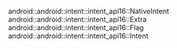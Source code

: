 android::android::intent::intent_api16::NativeIntent
android::android::intent::intent_api16::Extra
android::android::intent::intent_api16::Flag
android::android::intent::intent_api16::Intent